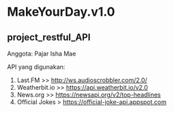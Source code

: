 # MakeYourDay.v1.0
## project_restful_API

Anggota:
Pajar
Isha
Mae

API yang digunakan:
1. Last.FM >> http://ws.audioscrobbler.com/2.0/
2. Weatherbit.io >> https://api.weatherbit.io/v2.0
3. News.org >> https://newsapi.org/v2/top-headlines
4. Official Jokes > https://official-joke-api.appspot.com
